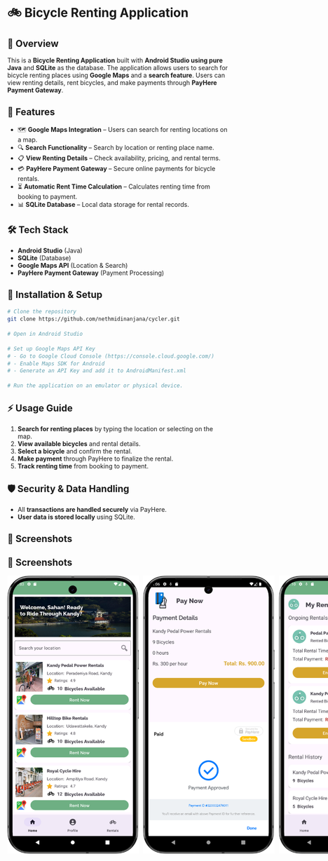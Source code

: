 # 🚲 Bicycle Renting Application

## 📌 Overview
This is a **Bicycle Renting Application** built with **Android Studio using pure Java** and **SQLite** as the database. The application allows users to search for bicycle renting places using **Google Maps** and a **search feature**. Users can view renting details, rent bicycles, and make payments through **PayHere Payment Gateway**.

## 🎯 Features
- 🗺 **Google Maps Integration** – Users can search for renting locations on a map.
- 🔍 **Search Functionality** – Search by location or renting place name.
- 📋 **View Renting Details** – Check availability, pricing, and rental terms.
- 💳 **PayHere Payment Gateway** – Secure online payments for bicycle rentals.
- ⏳ **Automatic Rent Time Calculation** – Calculates renting time from booking to payment.
- 📊 **SQLite Database** – Local data storage for rental records.

## 🛠 Tech Stack
- **Android Studio** (Java)
- **SQLite** (Database)
- **Google Maps API** (Location & Search)
- **PayHere Payment Gateway** (Payment Processing)

## 🚀 Installation & Setup
```sh
# Clone the repository
git clone https://github.com/nethmidinanjana/cycler.git

# Open in Android Studio

# Set up Google Maps API Key
# - Go to Google Cloud Console (https://console.cloud.google.com/)
# - Enable Maps SDK for Android
# - Generate an API Key and add it to AndroidManifest.xml

# Run the application on an emulator or physical device.
```

## ⚡ Usage Guide
1. **Search for renting places** by typing the location or selecting on the map.
2. **View available bicycles** and rental details.
3. **Select a bicycle** and confirm the rental.
4. **Make payment** through PayHere to finalize the rental.
5. **Track renting time** from booking to payment.

## 🛡 Security & Data Handling
- All **transactions are handled securely** via PayHere.
- **User data is stored locally** using SQLite.

## 📸 Screenshots

## 📸 Screenshots

<div style="display: flex; justify-content: space-between;">
  <img src="assets/1.png" width="300" style="margin-right: 10px;" />
  <img src="assets/2.png" width="300" style="margin-right: 10px;" />
  <img src="assets/3.png" width="300" />
</div>


